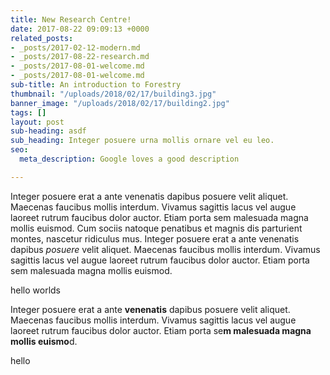 ```yaml
---
title: New Research Centre!
date: 2017-08-22 09:09:13 +0000
related_posts:
- _posts/2017-02-12-modern.md
- _posts/2017-08-22-research.md
- _posts/2017-08-01-welcome.md
- _posts/2017-08-01-welcome.md
sub-title: An introduction to Forestry
thumbnail: "/uploads/2018/02/17/building3.jpg"
banner_image: "/uploads/2018/02/17/building2.jpg"
tags: []
layout: post
sub-heading: asdf
sub_heading: Integer posuere urna mollis ornare vel eu leo.
seo:
  meta_description: Google loves a good description

---
```

Integer posuere erat a ante venenatis dapibus posuere velit aliquet. Maecenas faucibus mollis interdum. Vivamus sagittis lacus vel augue laoreet rutrum faucibus dolor auctor. Etiam porta sem malesuada magna mollis euismod. Cum sociis natoque penatibus et magnis dis parturient montes, nascetur ridiculus mus. Integer posuere erat a ante venenatis dapibus _posuere_ velit aliquet. Maecenas faucibus mollis interdum. Vivamus sagittis lacus vel augue laoreet rutrum faucibus dolor auctor. Etiam porta sem malesuada magna mollis euismod.

hello worlds

Integer posuere erat a ante **venenatis** dapibus posuere velit aliquet. Maecenas faucibus mollis interdum. Vivamus sagittis lacus vel augue laoreet rutrum faucibus dolor auctor. Etiam porta se**m malesuada magna mollis euismo**d.

<p>hello</p>